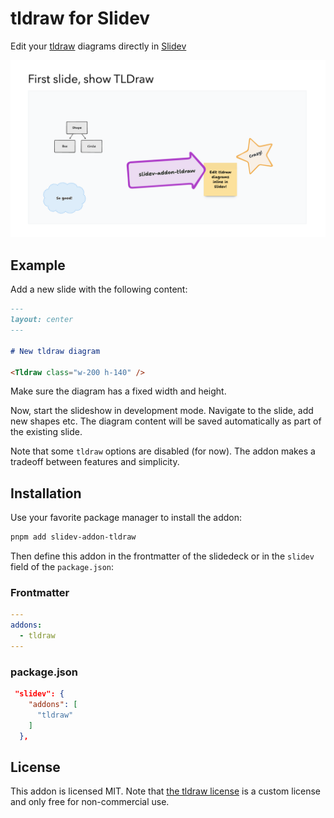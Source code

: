 # tldraw for Slidev

Edit your [tldraw](https://tldraw.dev) diagrams directly in [Slidev](https://sli.dev/)

![example](./example-export/2.png)

## Example

Add a new slide with the following content:

```md
---
layout: center
---

# New tldraw diagram

<Tldraw class="w-200 h-140" />
```

Make sure the diagram has a fixed width and height.

Now, start the slideshow in development mode. Navigate to the slide, add new shapes etc. The diagram content will be saved automatically as part of the existing slide.

Note that some `tldraw` options are disabled (for now). The addon makes a tradeoff between features and simplicity.

## Installation

Use your favorite package manager to install the addon:

```bash
pnpm add slidev-addon-tldraw
```

Then define this addon in the frontmatter of the slidedeck or in the `slidev` field of the `package.json`:

### Frontmatter

```yaml
---
addons:
  - tldraw
---
```

### package.json

```json
 "slidev": {
    "addons": [
      "tldraw"
    ]
  },
```

## License

This addon is licensed MIT. Note that [the tldraw license](https://github.com/tldraw/tldraw/blob/main/LICENSE.md) is a custom license and only free for non-commercial use.
